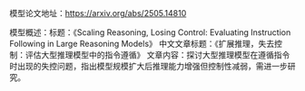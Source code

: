 模型论文地址：https://arxiv.org/abs/2505.14810

模型概述：标题：《Scaling Reasoning, Losing Control: Evaluating Instruction Following in Large Reasoning Models》
中文文章标题：《扩展推理，失去控制：评估大型推理模型中的指令遵循》
文章内容：探讨大型推理模型在遵循指令时出现的失控问题，指出模型规模扩大后推理能力增强但控制性减弱，需进一步研究。
